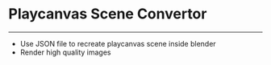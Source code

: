 # Playcanvas Scene Convertor
---
- Use JSON file to recreate playcanvas scene inside blender
- Render high quality images 
